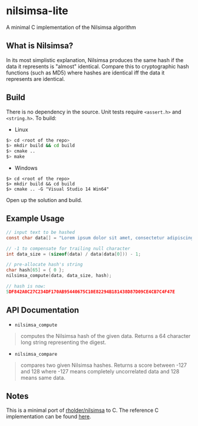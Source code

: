 # nilsimsa-lite
A minimal C implementation of the Nilsimsa algorithm

## What is Nilsimsa?
In its most simplistic explanation, Nilsimsa produces the same hash if the data it represents is "almost" identical. Compare this to cryptographic hash functions (such as MD5) where hashes are identical iff the data it represents are identical.

## Build
There is no dependency in the source. Unit tests require `<assert.h>` and `<string.h>`. To build:

 * Linux
```Bash
$> cd <root of the repo>
$> mkdir build && cd build
$> cmake ..
$> make
```

* Windows
```Batch
$> cd <root of the repo>
$> mkdir build && cd build
$> cmake .. -G "Visual Studio 14 Win64"
```
Open up the solution and build.

## Example Usage
```C
// input text to be hashed
const char data[] = "Lorem ipsum dolor sit amet, consectetur adipiscing elit. Nullam cursus lacinia condimentum. Integer feugiat tortor sed massa lobortis eleifend vel eu diam. Nullam libero ligula, accumsan eu sollicitudin et, rhoncus id lorem. Etiam lacinia erat id feugiat pulvinar. Nulla scelerisque, libero vel commodo malesuada, lorem mi ultricies arcu, eget rutrum lorem velit sed ipsum. Cras ac tellus in mauris eleifend elementum. Curabitur tempor sed massa sed dignissim.";

// -1 to compensate for trailing null character
int data_size = (sizeof(data) / data(data[0])) - 1;

// pre-allocate hash's string
char hash[65] = { 0 };
nilsimsa_compute(data, data_size, hash);

// hash is now:
5DF842A0C27C234DF170AB95440675C10E82294B181438D87D09CE4CB7C4F47E
```

## API Documentation
 - `nilsimsa_compute`
 > computes the Nilsimsa hash of the given data. Returns a 64 character long string representing the digest.

 - `nilsimsa_compare`
 > compares two given Nilsimsa hashes. Returns a score between -127 and 128 where -127 means completely uncorrelated data and 128 means same data.

## Notes
This is a minimal port of [rholder/nilsimsa](https://github.com/rholder/nilsimsa) to C.
The reference C implementation can be found [here](http://ixazon.dynip.com/~cmeclax/nilsimsa.html).
